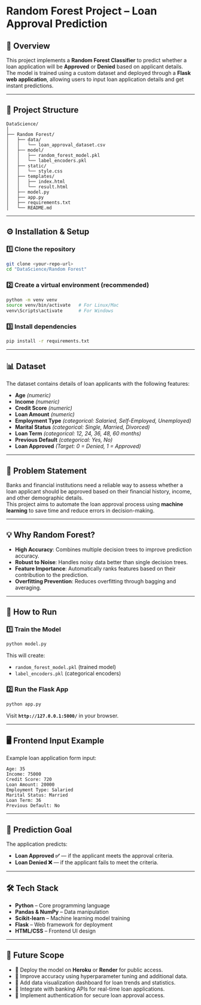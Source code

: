 # Random Forest Project – Loan Approval Prediction  

## 📌 Overview  
This project implements a **Random Forest Classifier** to predict whether a loan application will be **Approved** or **Denied** based on applicant details.  
The model is trained using a custom dataset and deployed through a **Flask web application**, allowing users to input loan application details and get instant predictions.  

---

## 📂 Project Structure  
```
DataScience/
│
├── Random Forest/
│   ├── data/
│   │   └── loan_approval_dataset.csv
│   ├── model/
│   │   ├── random_forest_model.pkl
│   │   └── label_encoders.pkl
│   ├── static/
│   │   └── style.css
│   ├── templates/
│   │   ├── index.html
│   │   └── result.html
│   ├── model.py
│   ├── app.py
│   ├── requirements.txt
│   └── README.md
```

---

## ⚙️ Installation & Setup  

### 1️⃣ Clone the repository  
```bash
git clone <your-repo-url>
cd "DataScience/Random Forest"
```

### 2️⃣ Create a virtual environment (recommended)  
```bash
python -m venv venv
source venv/bin/activate   # For Linux/Mac
venv\Scripts\activate      # For Windows
```

### 3️⃣ Install dependencies  
```bash
pip install -r requirements.txt
```

---

## 📊 Dataset  
The dataset contains details of loan applicants with the following features:  

- **Age** *(numeric)*  
- **Income** *(numeric)*  
- **Credit Score** *(numeric)*  
- **Loan Amount** *(numeric)*  
- **Employment Type** *(categorical: Salaried, Self-Employed, Unemployed)*  
- **Marital Status** *(categorical: Single, Married, Divorced)*  
- **Loan Term** *(categorical: 12, 24, 36, 48, 60 months)*  
- **Previous Default** *(categorical: Yes, No)*  
- **Loan Approved** *(Target: 0 = Denied, 1 = Approved)*  

---

## 🎯 Problem Statement  
Banks and financial institutions need a reliable way to assess whether a loan applicant should be approved based on their financial history, income, and other demographic details.  
This project aims to automate the loan approval process using **machine learning** to save time and reduce errors in decision-making.  

---

## 💡 Why Random Forest?  
- **High Accuracy**: Combines multiple decision trees to improve prediction accuracy.  
- **Robust to Noise**: Handles noisy data better than single decision trees.  
- **Feature Importance**: Automatically ranks features based on their contribution to the prediction.  
- **Overfitting Prevention**: Reduces overfitting through bagging and averaging.  

---

## 🚀 How to Run  

### 1️⃣ Train the Model  
```bash
python model.py
```
This will create:  
- `random_forest_model.pkl` (trained model)  
- `label_encoders.pkl` (categorical encoders)  

### 2️⃣ Run the Flask App  
```bash
python app.py
```
Visit **`http://127.0.0.1:5000/`** in your browser.  

---

## 🖥️ Frontend Input Example  
Example loan application form input:  
```
Age: 35
Income: 75000
Credit Score: 720
Loan Amount: 20000
Employment Type: Salaried
Marital Status: Married
Loan Term: 36
Previous Default: No
```

---

## 📌 Prediction Goal  
The application predicts:  
- **Loan Approved ✅** — if the applicant meets the approval criteria.  
- **Loan Denied ❌** — if the applicant fails to meet the criteria.  

---

## 🛠 Tech Stack  
- **Python** – Core programming language  
- **Pandas & NumPy** – Data manipulation  
- **Scikit-learn** – Machine learning model training  
- **Flask** – Web framework for deployment  
- **HTML/CSS** – Frontend UI design  

---

## 📌 Future Scope  
- 🔹 Deploy the model on **Heroku** or **Render** for public access.  
- 🔹 Improve accuracy using hyperparameter tuning and additional data.  
- 🔹 Add data visualization dashboard for loan trends and statistics.  
- 🔹 Integrate with banking APIs for real-time loan applications.  
- 🔹 Implement authentication for secure loan approval access.  
